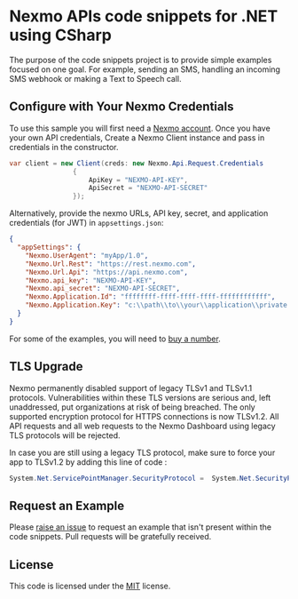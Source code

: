 # Nexmo APIs code snippets for .NET using CSharp

The purpose of the code snippets project is to provide simple examples focused on one goal. For example, sending an SMS, handling an incoming SMS webhook or making a Text to Speech call.

## Configure with Your Nexmo Credentials

To use this sample you will first need a [Nexmo account](https://dashboard.nexmo.com/sign-up). Once you have your own API credentials, Create a Nexmo Client instance and pass in credentials in the constructor.

```csharp
var client = new Client(creds: new Nexmo.Api.Request.Credentials
                {
                    ApiKey = "NEXMO-API-KEY",
                    ApiSecret = "NEXMO-API-SECRET"
                });
```

Alternatively, provide the nexmo URLs, API key, secret, and application credentials (for JWT) in ```appsettings.json```:

```json
{
  "appSettings": {
    "Nexmo.UserAgent": "myApp/1.0",
    "Nexmo.Url.Rest": "https://rest.nexmo.com",
    "Nexmo.Url.Api": "https://api.nexmo.com",
    "Nexmo.api_key": "NEXMO-API-KEY",
    "Nexmo.api_secret": "NEXMO-API-SECRET",
    "Nexmo.Application.Id": "ffffffff-ffff-ffff-ffff-ffffffffffff",
    "Nexmo.Application.Key": "c:\\path\\to\\your\\application\\private.key"
  }
}
```

For some of the examples, you will need to [buy a number](https://dashboard.nexmo.com/buy-numbers).

## TLS Upgrade

Nexmo permanently disabled support of legacy TLSv1 and TLSv1.1 protocols. Vulnerabilities within these TLS versions are serious and, left unaddressed, put organizations at risk of being breached. The only supported encryption protocol for HTTPS connections is now TLSv1.2. All API requests and all web requests to the Nexmo Dashboard using legacy TLS protocols will be rejected.

In case you are still using a legacy TLS protocol, make sure to force your app to TLSv1.2 by adding this line of code :

```csharp
System.Net.ServicePointManager.SecurityProtocol =  System.Net.SecurityProtocolType.Tls12;
```

## Request an Example

Please [raise an issue](https://github.com/nexmo-community/nexmo-dotnet-quickstart/issues) to request an example that isn't present within the code snippets. Pull requests will be gratefully received.

## License

This code is licensed under the [MIT](https://github.com/nexmo-community/nexmo-java-quickstart/blob/master/LICENSE.txt) license.
